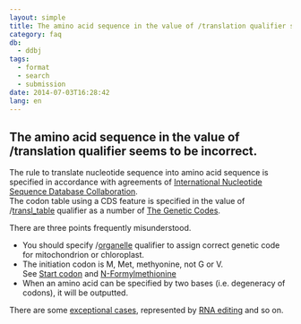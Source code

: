 ```yaml
---
layout: simple
title: The amino acid sequence in the value of /translation qualifier seems to be incorrect.
category: faq
db:
  - ddbj
tags: 
  - format
  - search
  - submission
date: 2014-07-03T16:28:42
lang: en
---
```


## The amino acid sequence in the value of /translation qualifier seems to be incorrect.

<p>The rule to translate nucleotide sequence into amino acid sequence is specified in accordance with agreements of <a href="/insdc-e.html">International Nucleotide Sequence Database Collaboration</a>. <br>The codon table using a CDS feature is specified in the value of /<a href="/ddbj/qualifiers-e.html#transl_table">transl_table</a> qualifier as a number of <a href="/ddbj/geneticcode-e.html">The Genetic Codes</a>. </p>
<p>There are three points frequently misunderstood. </p>
<ul>
  <li>You should specify /<a href="/ddbj/qualifiers-e.html#organelle">organelle</a> qualifier to assign correct genetic code for mitochondrion or chloroplast. </li>
  <li>The initiation codon is M, Met, methyonine, not G or V. <br> See <a href="http://en.wikipedia.org/wiki/Start_codon">Start codon</a> and <a href="http://en.wikipedia.org/wiki/Formylmethionine">N-Formylmethionine</a></li>
  <li>When an amino acid can be specified by two bases (i.e. degeneracy of codons), it will be outputted. </li>
</ul>
<p>There are some <a href="/faq/en/how-to-describe-not-standard-genetic-code-e.html">exceptional cases</a>, represented by <a href="/ddbj/cds-e.html#stop_e">RNA editing</a> and so on. </p>
